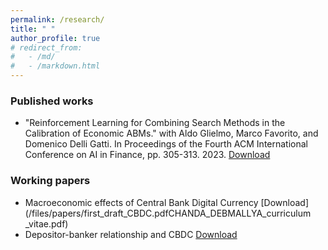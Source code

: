 ```yaml
---
permalink: /research/
title: " "
author_profile: true
# redirect_from: 
#   - /md/
#   - /markdown.html
---
```


### Published works

* "Reinforcement Learning for Combining Search Methods in the Calibration of Economic ABMs." with  Aldo Glielmo, Marco Favorito, and Domenico Delli Gatti. In Proceedings of the Fourth ACM International Conference on AI in Finance, pp. 305-313. 2023. [Download](https://arxiv.org/pdf/2302.11835)

### Working papers

 * Macroeconomic effects of Central Bank Digital Currency [Download](/files/papers/first_draft_CBDC.pdfCHANDA_DEBMALLYA_curriculum _vitae.pdf)
 * Depositor-banker relationship and CBDC [Download](/files/papers/CBDC_DSGE_DEEP.pdf)